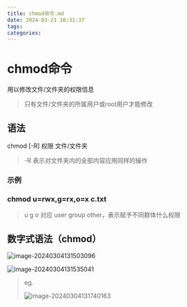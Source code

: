 ```yaml
---
title: chmod命令.md
date: 2024-03-21 16:31:37
tags: 
categories: 
---
```


# chmod命令

用以修改文件/文件夹的权限信息

> 只有文件/文件夹的所属用户或root用户才能修改

## 语法

chmod [-R] 权限 文件/文件夹

> -R 表示对文件夹内的全部内容应用同样的操作

### 示例

### chmod u=rwx,g=rx,o=x c.txt

> u g o 对应 user group other，表示赋予不同群体什么权限

## 数字式语法（chmod）

![image-20240304131503096](/home/melody/.config/Typora/typora-user-images/image-20240304131503096.png)

![image-20240304131535041](/home/melody/.config/Typora/typora-user-images/image-20240304131535041.png)

> eg.
>
> ![image-20240304131740163](/home/melody/.config/Typora/typora-user-images/image-20240304131740163.png)

